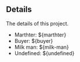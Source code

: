 ## Details

The details of this project.

* Marthter: ${marthter}
* Buyer: ${buyer}
* Milk man: ${milk-man}
* Undefined: ${undefined}